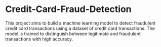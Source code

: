 # Credit-Card-Fraud-Detection
This project aims to build a machine learning model to detect fraudulent credit card transactions using a dataset of credit card transactions. The model is trained to distinguish between legitimate and fraudulent transactions with high accuracy.

